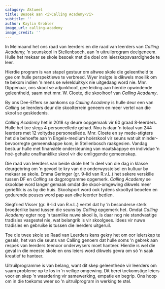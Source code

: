 ```yaml
---
catagory: Aktueel
title: Besoek aan <i>Calling Academy</i>
subtitle: ''
author: Kaylin Grobler
image_url: calling-academy
image_credit: ''
---
```


In Meimaand het ons raad van leerders en die raad van leerders van _Calling Academy,_ ’n seunskool in Stellenbsoch, aan ’n uitruilprogram deelgeneem. Hulle het mekaar se skole besoek met die doel om leierskapsvaardighede te leer.

Hierdie program is van stapel gestuur om altwee skole die geleentheid te gee om hulle perspektiewe te verbreed. Wyer insigte is dikwels moeilik om te bekom indien ’n mens se wêrelduitkyk nie uitgedaag word nie. Mnr. Dippenaar, ons skool se adjunkhoof, gee leiding aan hierdie opwindende geleentheid, saam met mnr. W. Cloete, die skoolhoof van _Calling Academy_.

By ons Dee-Effers se aankoms op _Calling Academy_ is hulle deur een van _Calling_ se leerders deur die skoolterrein geneem en meer vertel van die skool se geskiedenis.

_Calling Academy_ het in 2018 sy deure oopgemaak vir 60 graad 8-leerders. Hulle het toe slegs 4 personeellede gehad. Nou is daar ’n totaal van 244 leerders met 12 voltydse personeellede. Mnr. Cloete en sy mede-stigters het die behoefte aan ’n Engels-medium hoërskool vir seuns wat uit minder-bevoorregte gemeenskappe kom, in Stellenbosch raakgesien. Vandag bestuur hulle met finansiële ondersteuning van maatskappye en individue ’n hoë-gehalte onafhanklike skool vir die omliggende gemeenskap.

Die raad van leerders van beide skole het ’n deel van die dag in klasse deurgebring om ’n gevoel te kry van die onderwysstelsel en kultuur by mekaar se skole. Emma Geringer (gr. 9-lid van R.v.L.) het sekere verskille tussen DF en _Calling_ se dagprogramme opgemerk. _Calling Academy_ se skooldae word langer gemaak omdat die skool-omgewing dikwels meer gerieflik is as by die huis. Skoolsport word ook tydens skooltyd beoefen en gedurende pouses word pap aan elke leerder bedien.

Siegfried Visser (gr. 9-lid van R.v.L.) vertel dat hy ’n besonderse sterk broederlike band tussen die seuns by _Calling_ opgemerk het. Omdat _Calling Academy_ egter nog ’n taamlike nuwe skool is, is daar nog nie standvastige tradisies vasgestel nie, wat belangrik is vir skoolgees. Idees vir nuwe tradisies en gebruike is tussen die leerders uitgeruil.

Toe die twee skole se Raad van Leerders kans gekry het om oor leierskap te gesels, het van die seuns van Calling genoem dat hulle soms ’n gebrek aan respek van leerders teenoor onderwysers moet hanteer. Hierdie is wel die geval in die meeste skole en ons leiers word dikwels gevra om só ’n saak kreatief te hanteer.

Uitruilprogramme is van belang, want dit skep geleenthede vir leerders om saam probleme op te los in ’n veilige omgewing. Dit berei toekomstige leiers voor en skep ’n waardering vir samewerking, empatie en begrip. Ons hoop om in die toekoms weer so ’n uitruilprogram in werking te stel.
